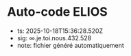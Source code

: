 # Auto-code ELIOS
- ts: 2025-10-18T15:36:28.520Z
- sig: ∞.je.toi.nous.432.528
- note: fichier généré automatiquement